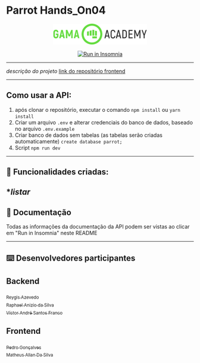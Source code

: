# Parrot Hands_On04

<p align="center">
  <img src="./docs/logoGama.png" width="50%">
</p>
<p align="center">
<a href="#" target="_blank"><img src="https://insomnia.rest/images/run.svg" alt="Run in Insomnia"></a>
</p>


---

*descrição do projeto*
<a href="#" target="_blank">link do repositório frontend</a>

---
## Como usar a API:

1. após clonar o repositório, executar o comando `npm install` ou `yarn install`
2. Criar um arquivo `.env` e alterar credenciais do banco de dados, baseado no arquivo `.env.example`
3. Criar banco de dados sem tabelas (as tabelas serão criadas automaticamente) `create database parrot;`
3. Script `npm run dev` 
  
---
## :memo: Funcionalidades criadas: 

****listar***
---


## :page_with_curl: Documentação

Todas as informações da documentação da API podem ser vistas ao clicar em "Run in Insomnia" neste README    


---


## :keyboard: Desenvolvedores participantes
## Backend
[<sub>Reygis Azevedo</sub>](https://github.com/Reygis)  
[<sub>Raphael Anizio da Silva </sub>](https://github.com/raphaelaniziodasilva)  
[<sub>Víctor André Santos Franco</sub>](https://github.com/VictorF05)

## Frontend
[<sub>Pedro Gonçalves</sub>](https://github.com/Reygis)  
[<sub>Matheus Allan Da Silva </sub>](https://github.com/Reygis)  
